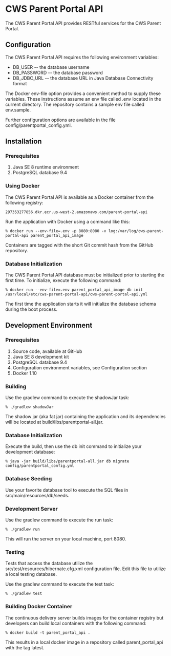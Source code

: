 # CWS Parent Portal API

The CWS Parent Portal API provides RESTful services for the CWS Parent Portal.

## Configuration

The CWS Parent Portal API requires the following environment variables:

- DB_USER -- the database username
- DB_PASSWORD -- the database password
- DB_JDBC_URL -- the database URL in Java Database Connectivity format

The Docker env-file option provides a convenient method to supply these variables. These instructions assume an env file
called .env located in the current directory. The repository contains a sample env file called env.sample.

Further configuration options are available in the file config/parentportal_config.yml.

## Installation

### Prerequisites

1. Java SE 8 runtime environment
1. PostgreSQL database 9.4

### Using Docker

The CWS Parent Portal API is available as a Docker container from the following registry:

    297353277856.dkr.ecr.us-west-2.amazonaws.com/parent-portal-api

Run the application with Docker using a command like this:

    % docker run --env-file=.env -p 8080:8080 -v log:/var/log/cws-parent-portal-api parent_portal_api_image

Containers are tagged with the short Git commit hash from the GitHub repository.

### Database Initialization

The CWS Parent Portal API database must be initialized prior to starting the first time. To initialize, execute the
following command:

    % docker run --env-file=.env parent_portal_api_image db init /usr/local/etc/cws-parent-portal-api/cws-parent-portal-api.yml

The first time the application starts it will initialize the database schema during the boot process.

## Development Environment

### Prerequisites

1. Source code, available at GitHub
1. Java SE 8 development kit
1. PostgreSQL database 9.4
1. Configuration environment variables, see Configuration section
1. Docker 1.10

### Building

Use the gradlew command to execute the shadowJar task:

    % ./gradlew shadowJar

The shadow jar (aka fat jar) containing the application and its dependencies will be located at
build/libs/parentportal-all.jar.

### Database Initialization

Execute the build, then use the db init command to initialize your development database:

    % java -jar build/libs/parentportal-all.jar db migrate config/parentportal_config.yml

### Database Seeding

Use your favorite database tool to execute the SQL files in src/main/resources/db/seeds.

### Development Server

Use the gradlew command to execute the run task:

    % ./gradlew run

This will run the server on your local machine, port 8080.

### Testing

Tests that access the database utilize the src/test/resources/hibernate.cfg.xml configuration file. Edit this file to
utilize a local testing database.

Use the gradlew command to execute the test task:

    % ./gradlew test

### Building Docker Container

The continuous delivery server builds images for the container registry but developers can build local containers with
the following command:

    % docker build -t parent_portal_api .

This results in a local docker image in a repository called parent_portal_api with the tag latest.